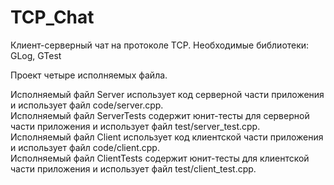# TCP_Chat
Клиент-серверный чат на протоколе TCP.
Необходимые библиотеки: GLog, GTest

Проект четыре исполняемых файла.

Исполняемый файл Server использует код серверной части приложения и использует файл code/server.cpp.<br/>
Исполняемый файл ServerTests содержит юнит-тесты для серверной части приложения и использует файл test/server_test.cpp.<br/>
Исполняемый файл Client использует код клиентской части приложения и использует файл code/client.cpp.<br/>
Исполняемый файл ClientTests содержит юнит-тесты для клиентской части приложения и использует файл test/client_test.cpp.<br/>
